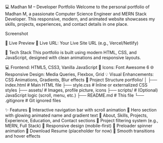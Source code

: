 💻 Madhan M – Developer Portfolio
Welcome to the personal portfolio of Madhan M, a passionate Computer Science Engineer and MERN Stack Developer. This responsive, modern, and animated website showcases my skills, projects, experiences, and contact details in one place.

Screenshot

📌 Live Preview
🚀 Live URL: Your Live Site URL (e.g., Vercel/Netlify)

🧩 Tech Stack
This portfolio is built using modern HTML, CSS, and JavaScript, designed with clean animations and responsive layouts.

💻 Frontend: HTML5, CSS3, Vanilla JavaScript
🎨 Icons: Font Awesome 6
🌐 Responsive Design: Media Queries, Flexbox, Grid
💡 Visual Enhancements: CSS Animations, Gradients, Blur effects
📁 Project Structure
portfolio/ │ ├── index.html # Main HTML file ├── style.css # Inline or externalized CSS styles ├── assets/ # Images, profile picture, icons ├── scripts/ # (Optional) JavaScript logic (scroll, menu, etc.) ├── README.md # This file └── .gitignore # Git ignored files

✨ Features
🔹 Interactive navigation bar with scroll animation
🔹 Hero section with glowing animated name and gradient text
🔹 About, Skills, Projects, Experience, Education, and Contact sections
🔹 Project filtering system (e.g., MERN, Full Stack)
🔹 Responsive design (mobile-first)
🔹 Preloader spinner animation
🔹 Download Resume (placeholder for now)
🔹 Smooth transitions and hover effects
